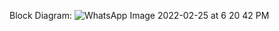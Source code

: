 Block Diagram:
![WhatsApp Image 2022-02-25 at 6 20 42 PM](https://user-images.githubusercontent.com/68070984/155718359-28d861b9-1ee2-4e7b-92ba-bcc82d6bed3d.jpeg)

